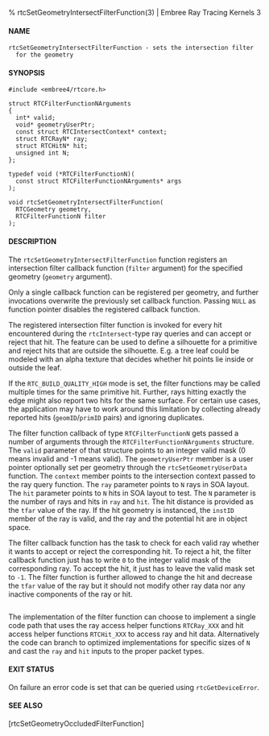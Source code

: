 % rtcSetGeometryIntersectFilterFunction(3) | Embree Ray Tracing Kernels 3

#### NAME

    rtcSetGeometryIntersectFilterFunction - sets the intersection filter
      for the geometry

#### SYNOPSIS

    #include <embree4/rtcore.h>

    struct RTCFilterFunctionNArguments
    {
      int* valid;
      void* geometryUserPtr;
      const struct RTCIntersectContext* context;
      struct RTCRayN* ray;
      struct RTCHitN* hit;
      unsigned int N;
    };
  
    typedef void (*RTCFilterFunctionN)(
      const struct RTCFilterFunctionNArguments* args
    );

    void rtcSetGeometryIntersectFilterFunction(
      RTCGeometry geometry,
      RTCFilterFunctionN filter
    );

#### DESCRIPTION

The `rtcSetGeometryIntersectFilterFunction` function registers an
intersection filter callback function (`filter` argument) for the
specified geometry (`geometry` argument).

Only a single callback function can be registered per geometry, and
further invocations overwrite the previously set callback function.
Passing `NULL` as function pointer disables the registered callback
function.

The registered intersection filter function is invoked for every hit
encountered during the `rtcIntersect`-type ray queries and can accept
or reject that hit. The feature can be used to define a silhouette for
a primitive and reject hits that are outside the silhouette. E.g. a
tree leaf could be modeled with an alpha texture that decides whether
hit points lie inside or outside the leaf.

If the `RTC_BUILD_QUALITY_HIGH` mode is set, the filter functions may
be called multiple times for the same primitive hit. Further, rays
hitting exactly the edge might also report two hits for the same
surface. For certain use cases, the application may have to work around
this limitation by collecting already reported hits (`geomID`/`primID`
pairs) and ignoring duplicates.

The filter function callback of type `RTCFilterFunctionN` gets passed
a number of arguments through the `RTCFilterFunctionNArguments`
structure. The `valid` parameter of that structure points to an
integer valid mask (0 means invalid and -1 means valid). The
`geometryUserPtr` member is a user pointer optionally set per geometry
through the `rtcSetGeometryUserData` function. The `context` member
points to the intersection context passed to the ray query
function. The `ray` parameter points to `N` rays in SOA layout. The
`hit` parameter points to `N` hits in SOA layout to test. The `N`
parameter is the number of rays and hits in `ray` and `hit`. The hit
distance is provided as the `tfar` value of the ray. If the hit
geometry is instanced, the `instID` member of the ray is valid, and the
ray and the potential hit are in object space.

The filter callback function has the task to check for each valid ray
whether it wants to accept or reject the corresponding hit. To reject
a hit, the filter callback function just has to write `0` to the
integer valid mask of the corresponding ray. To accept the hit, it just
has to leave the valid mask set to `-1`. The filter function is further
allowed to change the hit and decrease the `tfar` value of the ray but
it should not modify other ray data nor any inactive components of the
ray or hit.

``` {include=src/api/inc/reorder_callback_intersect.md}
```

The implementation of the filter function can choose to implement a
single code path that uses the ray access helper functions
`RTCRay_XXX` and hit access helper functions `RTCHit_XXX` to access
ray and hit data. Alternatively the code can branch to optimized
implementations for specific sizes of `N` and cast the `ray` and
`hit` inputs to the proper packet types.

#### EXIT STATUS

On failure an error code is set that can be queried using
`rtcGetDeviceError`.

#### SEE ALSO

[rtcSetGeometryOccludedFilterFunction]
